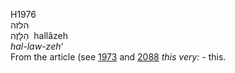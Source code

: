 H1976  
הלּזה  
הַלָּזֶה ‎ hallâzeh  
*hal-law-zeh‘*  
From the article (see [1973](h1973) and [2088](h2088) *this* *very: -*
this.  
